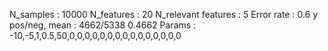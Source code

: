 N_samples                     : 10000
N_features                    : 20
N_relevant features           : 5
Error rate                    : 0.6
y pos/neg, mean               : 4662/5338 0.4662
Params                        : -10,-5,1,0.5,50,0,0,0,0,0,0,0,0,0,0,0,0,0,0,0
